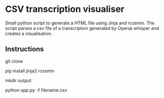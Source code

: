 # CSV transcription visualiser

Small python script to generate a HTML file using Jinja and rcssmin.
The script parses a csv file of a transcription generated by Openai whisper and creates a visualisation.

## Instructions

git clone

pip install jinja2 rcssmin

mkdir output

python app.py -f filename.csv
